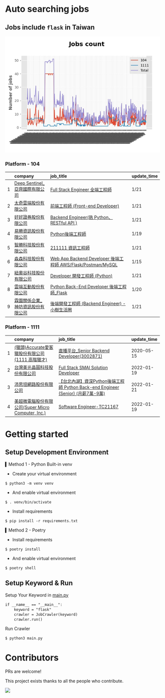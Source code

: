# Auto searching jobs

## Jobs include `flask` in Taiwan 

 ![image](./doc/plot_img.jpg)


### Platform - 104


|    | company                                                                                     | job_title                                                                                                                | update_time   |
|---:|:--------------------------------------------------------------------------------------------|:-------------------------------------------------------------------------------------------------------------------------|:--------------|
|  1 | [Deep Sentinel_亞齊國際有限公司](https://www.104.com.tw/company/1a2x6blbly?jobsource=jolist_a_date) | [Full Stack Engineer 全端工程師](https://www.104.com.tw/job/7e67z?jobsource=jolist_a_date)                                    | 1/21          |
|  2 | [太奇雲端股份有限公司](https://www.104.com.tw/company/1a2x6bjj3y?jobsource=jolist_a_date)             | [前端工程師 (Front-end Developer)](https://www.104.com.tw/job/7fyy6?jobsource=jolist_a_date)                                  | 1/21          |
|  3 | [好好證券股份有限公司](https://www.104.com.tw/company/1a2x6bjpjb?jobsource=jolist_a_date)             | [Backend Engineer(熟 Python、RESTful API )](https://www.104.com.tw/job/5572i?jobsource=jolist_a_date)                      | 1/21          |
|  4 | [易勝資訊股份有限公司](https://www.104.com.tw/company/1a2x6bj8og?jobsource=jolist_a_relevance)        | [Python後端工程師](https://www.104.com.tw/job/76vbt?jobsource=jolist_a_relevance)                                             | 1/19          |
|  5 | [智勝科技股份有限公司](https://www.104.com.tw/company/10ukqxdc?jobsource=jolist_a_date)               | [211111 資訊工程師](https://www.104.com.tw/job/7gnhc?jobsource=jolist_a_date)                                                 | 1/21          |
|  6 | [淼森科技股份有限公司](https://www.104.com.tw/company/1a2x6blm7t?jobsource=jolist_a_relevance)        | [Web App Backend Developer 後端工程師 AWS/Flask/Postman/MySQL](https://www.104.com.tw/job/7a7i3?jobsource=jolist_a_relevance) | 1/15          |
|  7 | [紐奧谷科技股份有限公司](https://www.104.com.tw/company/1a2x6blk60?jobsource=jolist_a_date)            | [Developer 開發工程師 (Python)](https://www.104.com.tw/job/78o4v?jobsource=jolist_a_date)                                     | 1/21          |
|  8 | [雲端互動股份有限公司](https://www.104.com.tw/company/bjd57go?jobsource=jolist_a_relevance)           | [Python Back-End Developer 後端工程師_Flask](https://www.104.com.tw/job/73trn?jobsource=jolist_a_relevance)                   | 1/20          |
|  9 | [霖園關係企業_神坊資訊股份有限公司](https://www.104.com.tw/company/wdapdfc?jobsource=jolist_a_date)         | [後端開發工程師 (Backend Engineer) - 小樹生活圈](https://www.104.com.tw/job/7f5jf?jobsource=jolist_a_date)                           | 1/21          |

### Platform - 1111


|    | company                                                                          | job_title                                                                                                | update_time   |
|---:|:---------------------------------------------------------------------------------|:---------------------------------------------------------------------------------------------------------|:--------------|
|  1 | [(獵頭)Accurate愛客獵股份有限公司(1111 高階獵才)](https://www.1111.com.tw/corp/69647966/)       | [直播平台_Senior Backend Developer(3002871)](https://www.1111.com.tw/job/85960420/)                          | 2020-05-15    |
|  2 | [台灣美光晶圓科技股份有限公司](https://www.1111.com.tw/corp/9622349/)                          | [Full Stack SMAI Solution Developer](https://www.1111.com.tw/job/98479119/)                              | 2022-01-19    |
|  3 | [沛思坦網路股份有限公司](https://www.1111.com.tw/corp/73457881/)                            | [【台北內湖】資深Python後端工程師 Python Back-end Engineer (Senior) (月薪7萬-9萬)](https://www.1111.com.tw/job/97541124/) | 2022-01-21    |
|  4 | [美超微電腦股份有限公司(Super Micro Computer, Inc.)](https://www.1111.com.tw/corp/9530088/) | [Software Engineer-TC21167](https://www.1111.com.tw/job/98544764/)                                       | 2022-01-19    |



# Getting started
## Setup Development Environment
▍Method 1 - Python Built-in venv

- Create your virtual environment
```
$ python3 -m venv venv
```
- And enable virtual environment
```
$ . venv/bin/activate
```
- Install requirements
```
$ pip install -r requirements.txt 
```

▍Method 2 - Poetry
- Install requirements
```
$ poetry install
```
- And enable virtual environment
```
$ poetry shell
```

## Setup Keyword & Run

Setup Your Keyword in [main.py](./main.py#L88)
```
if __name__ == "__main__":
    keyword = "flask"
    crawler = JobCrawler(keyword)
    crawler.run()
```

Run Crawler
```
$ python3 main.py
```

# Contributors
PRs are welcome!

This project exists thanks to all the people who contribute.

<a href="https://github.com/hsuanchi/auto-search-flask-job/graphs/contributors">
  <img src="https://contrib.rocks/image?repo=hsuanchi/auto-search-flask-job"/>
</a>
